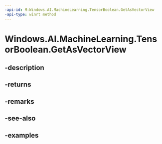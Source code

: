 ```yaml
---
-api-id: M:Windows.AI.MachineLearning.TensorBoolean.GetAsVectorView
-api-type: winrt method
---
```


<!-- Method syntax.
public IVectorView<bool> TensorBoolean.GetAsVectorView()
-->

# Windows.AI.MachineLearning.TensorBoolean.GetAsVectorView

## -description

## -returns

## -remarks

## -see-also

## -examples

